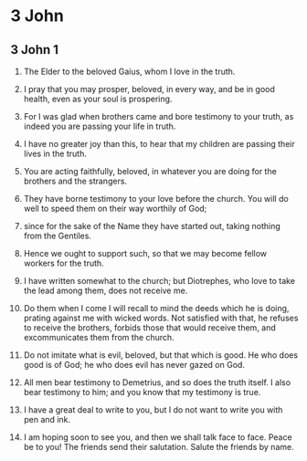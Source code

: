 # 3 John

## 3 John 1

1. The Elder to the beloved Gaius, whom I love in the truth.

2. I pray that you may prosper, beloved, in every way, and be in good health, even as your soul is prospering.

3. For I was glad when brothers came and bore testimony to your truth,  as indeed you are passing your life in truth.

4. I have no greater joy than this, to hear that my children are passing their lives in the truth.

5. You are acting faithfully, beloved, in whatever you are doing for the brothers and the strangers.

6. They have borne testimony to your love before the church. You will do well to speed them on their way worthily of God;

7. since for the sake of the Name they have started out, taking nothing from the Gentiles.

8. Hence we ought to support such, so that we may become fellow workers for the truth.

9. I have written somewhat to the church; but Diotrephes, who love to take the lead among them, does not receive me.

10. Do them when I come I will recall to mind the deeds which he is doing, prating against me with wicked words. Not satisfied with that,  he refuses to receive the brothers, forbids those that would receive them, and excommunicates them from the church.

11. Do not imitate what is evil, beloved, but that which is good. He who does good is of God; he who does evil has never gazed on God.

12. All men bear testimony to Demetrius, and so does the truth itself. I also bear testimony to him; and you know that my testimony is true.

13. I have a great deal to write to you, but I do not want to write you with pen and ink.

14. I am hoping soon to see you, and then we shall talk face to face.  Peace be to you! The friends send their salutation. Salute the friends by name.

